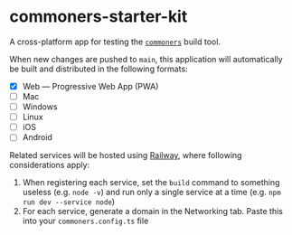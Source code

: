 # commoners-starter-kit
A cross-platform app for testing the [`commoners`](commoners.dev) build tool.

When new changes are pushed to `main`, this application will automatically be built and distributed in the following formats:
- [x] Web — Progressive Web App (PWA)
- [ ] Mac
- [ ] Windows
- [ ] Linux
- [ ] iOS
- [ ] Android

Related services will be hosted using [Railway](https://railway.app/), where following considerations apply:
1. When registering each service, set the `build` command to something useless (e.g. `node -v`) and run only a single service at a time (e.g. `npm run dev --service node`)
2. For each service, generate a domain in the Networking tab. Paste this into your `commoners.config.ts` file

